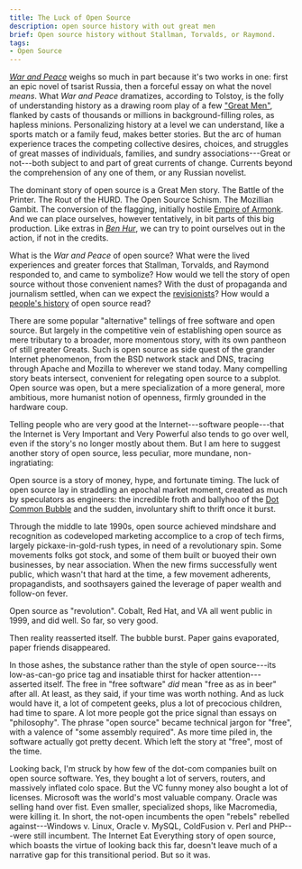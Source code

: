 ```yaml
---
title: The Luck of Open Source
description: open source history with out great men
brief: Open source history without Stallman, Torvalds, or Raymond.
tags:
- Open Source
---
```


[_War and Peace_](https://en.wikipedia.org/wiki/War_and_Peace) weighs so much in part because it's two works in one: first an epic novel of tsarist Russia, then a forceful essay on what the novel _means_.  What _War and Peace_ dramatizes, according to Tolstoy, is the folly of understanding history as a drawing room play of a few ["Great Men"](https://en.wikipedia.org/wiki/Great_man_theory), flanked by casts of thousands or millions in background-filling roles, as hapless minions.  Personalizing history at a level we can understand, like a sports match or a family feud, makes better stories.  But the arc of human experience traces the competing collective desires, choices, and struggles of great masses of individuals, families, and sundry associations---Great or not---both subject to and part of great currents of change.  Currents beyond the comprehension of any one of them, or any Russian novelist.

The dominant story of open source is a Great Men story.  The Battle of the Printer.  The Rout of the HURD.  The Open Source Schism.  The Mozillian Gambit.  The conversion of the flagging, initially hostile [Empire of Armonk](https://en.wikipedia.org/wiki/IBM).  And we can place ourselves, however tentatively, in bit parts of this big production.  Like extras in [_Ben Hur_](https://en.wikipedia.org/wiki/Ben-Hur_(1959_film)), we can try to point ourselves out in the action, if not in the credits.

What is the _War and Peace_ of open source?  What were the lived experiences and greater forces that Stallman, Torvalds, and Raymond responded to, and came to symbolize?  How would we tell the story of open source without those convenient names?  With the dust of propaganda and journalism settled, when can we expect the [revisionists](https://en.wikipedia.org/wiki/Historical_revisionism)?  How would a [people's history](https://en.wikipedia.org/wiki/People%27s_history) of open source read?

There are some popular "alternative" tellings of free software and open source.  But largely in the competitive vein of establishing open source as mere tributary to a broader, more momentous story, with its own pantheon of still greater Greats.  Such is open source as side quest of the grander Internet phenomenon, from the BSD network stack and DNS, tracing through Apache and Mozilla to wherever we stand today.  Many compelling story beats intersect, convenient for relegating open source to a subplot.  Open source was open, but a mere specialization of a more general, more ambitious, more humanist notion of openness, firmly grounded in the hardware coup.

Telling people who are very good at the Internet---software people---that the Internet is Very Important and Very Powerful also tends to go over well, even if the story's no longer mostly about them.  But I am here to suggest another story of open source, less peculiar, more mundane, non-ingratiating:

Open source is a story of money, hype, and fortunate timing.  The luck of open source lay in straddling an epochal market moment, created as much by speculators as engineers: the incredible froth and ballyhoo of the [Dot Common Bubble](https://en.wikipedia.org/wiki/Dot-com_bubble) and the sudden, involuntary shift to thrift once it burst.

Through the middle to late 1990s, open source achieved mindshare and recognition as codeveloped marketing accomplice to a crop of tech firms, largely pickaxe-in-gold-rush types, in need of a revolutionary spin.  Some movements folks got stock, and some of them built or buoyed their own businesses, by near association.  When the new firms successfully went public, which wasn't that hard at the time, a few movement adherents, propagandists, and soothsayers gained the leverage of paper wealth and follow-on fever.

Open source as "revolution".  Cobalt, Red Hat, and VA all went public in 1999, and did well.  So far, so very good.

Then reality reasserted itself.  The bubble burst.  Paper gains evaporated, paper friends disappeared.

In those ashes, the substance rather than the style of open source---its low-as-can-go price tag and insatiable thirst for hacker attention---asserted itself.  The free in "free software" _did_ mean "free as as in beer" after all.  At least, as they said, if your time was worth nothing.  And as luck would have it, a lot of competent geeks, plus a lot of precocious children, had time to spare.  A lot more people got the price signal than essays on "philosophy".  The phrase "open source" became technical jargon for "free", with a valence of "some assembly required".  As more time piled in, the software actually got pretty decent.  Which left the story at "free", most of the time.

Looking back, I'm struck by how few of the dot-com companies built on open source software.  Yes, they bought a lot of servers, routers, and massively inflated colo space.  But the VC funny money also bought a lot of licenses.  Microsoft was the world's most valuable company.  Oracle was selling hand over fist.  Even smaller, specialized shops, like Macromedia, were killing it.  In short, the not-open incumbents the open "rebels" rebelled against---Windows v. Linux, Oracle v. MySQL, ColdFusion v. Perl and PHP---were still incumbent. The Internet Eat Everything story of open source, which boasts the virtue of looking back this far, doesn't leave much of a narrative gap for this transitional period.  But so it was.
